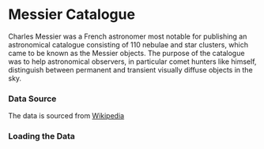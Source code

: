 # Messier Catalogue

Charles Messier was a French astronomer most notable for publishing an astronomical catalogue consisting of 110 nebulae and star clusters, which came to be known as the Messier objects. The purpose of the catalogue was to help astronomical observers, in particular comet hunters like himself, distinguish between permanent and transient visually diffuse objects in the sky.

### Data Source
The data is sourced from [Wikipedia](https://en.wikipedia.org/wiki/List_of_Messier_objects#Messier_objects)

### Loading the Data

